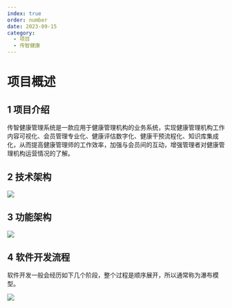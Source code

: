 ```yaml
---
index: true
order: number
date: 2023-09-15
category: 
  - 项目
  - 传智健康
---
```


# 项目概述

## 1 项目介绍

传智健康管理系统是一款应用于健康管理机构的业务系统，实现健康管理机构工作内容可视化、会员管理专业化、健康评估数字化、健康干预流程化、知识库集成化，从而提高健康管理师的工作效率，加强与会员间的互动，增强管理者对健康管理机构运营情况的了解。

## 2 技术架构

![ ](https://sky-take-out-dcp.oss-cn-shenzhen.aliyuncs.com/BackEnd/SpringCloud/20230915131749.png)

## 3 功能架构

![ ](https://sky-take-out-dcp.oss-cn-shenzhen.aliyuncs.com/BackEnd/SpringCloud/20230915132122.png)

## 4 软件开发流程

软件开发一般会经历如下几个阶段，整个过程是顺序展开，所以通常称为瀑布模型。

![ ](https://sky-take-out-dcp.oss-cn-shenzhen.aliyuncs.com/BackEnd/SpringCloud/20230915132133.png)
